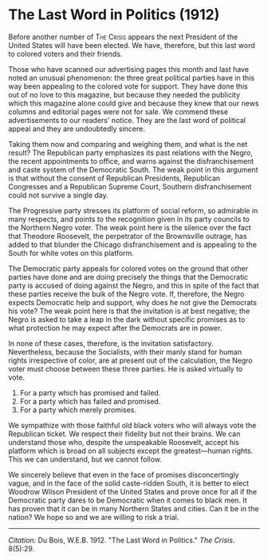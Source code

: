 <!--
title:   The Last Word in Politics
author:  Du Bois, W.E.B.
journal: The Crisis
year:    1912
volume:  8
issue:   5
pages:   29
-->
# The Last Word in Politics (1912)

Before another number of <span style="font-variant:small-caps;">The Crisis</span> appears the next President of the United States will have been elected. We have, therefore, but this last word to colored voters and their friends.

Those who have scanned our advertising pages this month and last have noted an unusual phenomenon: the three great political parties have in this way been appealing to the colored vote for support. They have done this out of no love to this magazine, but because they needed the publicity which this magazine alone could give and because they knew that our news columns and editorial pages were not for sale. We commend these advertisements to our readers' notice. They are the last word of political appeal and they are undoubtedly sincere. 

Taking them now and comparing and weighing them, and what is the net result? The Republican party emphasizes its past relations with the Negro, the recent appointments to office, and warns against the disfranchisement and caste system of the Democratic South. The weak point in this argument is that without the consent of Republican Presidents, Republican Congresses and a Republican Supreme Court, Southern disfranchisement could not survive a single day.

The Progressive party stresses its platform of social reform, so admirable in many respects, and points to the recognition given in its party councils to the Northern Negro voter. The weak point here is the silence over the fact that Theodore Roosevelt, the perpetrator of the Brownsville outrage, has added to that blunder the Chicago disfranchisement and is appealing to the South for white votes on this platform.

The Democratic party appeals for colored votes on the ground that other parties have done and are doing precisely the things that the Democratic party is accused of doing against the Negro, and this in spite of the fact that these parties receive the bulk of the Negro vote. If, therefore, the Negro expects Democratic help and support, why does he not give the Democrats his vote? The weak point here is that the invitation is at best negative; the Negro is asked to take a leap in the dark without specific promises as to what protection he may expect after the Democrats are in power.

In none of these cases, therefore, is the invitation satisfactory. Nevertheless, because the Socialists, with their manly stand for human rights irrespective of color, are at present out of the calculation, the Negro voter must choose between these three parties. He is asked virtually to vote.

1. For a party which has promised and failed.
2. For a party which has failed and promised.
3. For a party which merely promises.

We sympathize with those faithful old black voters who will always vote the Republican ticket. We respect their fidelity but not their brains. We can understand those who, despite the unspeakable Roosevelt, accept his platform which is broad on all subjects except the greatest—human rights. This we can understand, but we cannot follow.

We sincerely believe that even in the face of promises disconcertingly vague, and in the face of the solid caste-ridden South, it is better to elect Woodrow Wilson President of the United States and prove once for all if the Democratic party dares to be Democratic when it comes to black men. It has proven that it can be in many Northern States and cities. Can it be in the nation? We hope so and we are willing to risk a trial.

____________________
*Citation:* Du Bois, W.E.B. 1912. "The Last Word in Politics." *The Crisis*. 8(5):29.